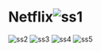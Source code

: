 # Netflix![ss1](https://github.com/Harshkh87/Netflix/assets/110453465/dfcac2c9-445c-4625-8cb9-b15647ec0f27)
![ss2](https://github.com/Harshkh87/Netflix/assets/110453465/6fbab587-6e31-4a76-846e-e553bb7a86d7)
![ss3](https://github.com/Harshkh87/Netflix/assets/110453465/031d6c44-fcab-4b09-954b-3dcd7f6ac1e5)
![ss4](https://github.com/Harshkh87/Netflix/assets/110453465/dd37981c-0f5c-462f-b966-938156a72460)
![ss5](https://github.com/Harshkh87/Netflix/assets/110453465/c63669a2-fc73-4846-b316-297ab17a529d)
